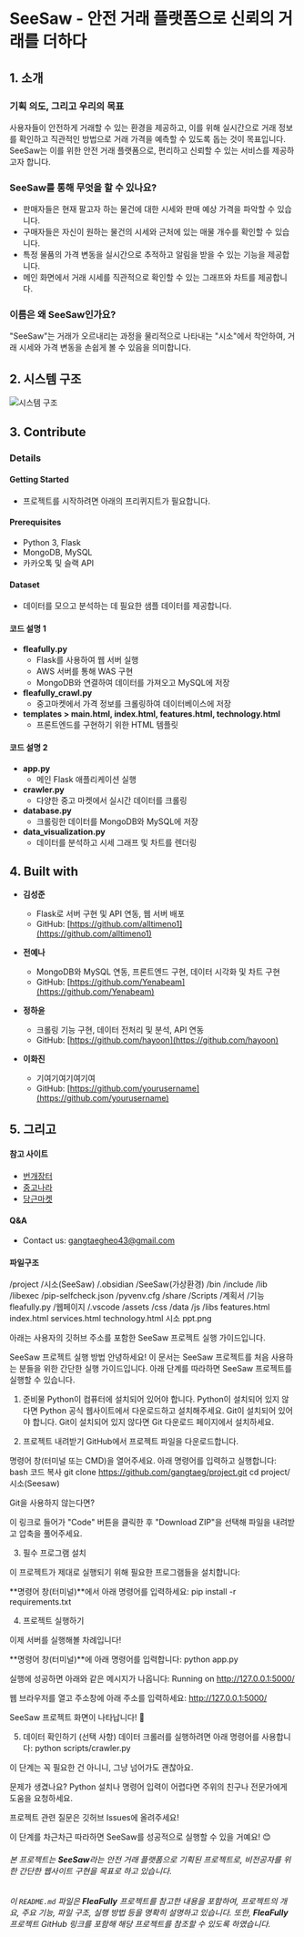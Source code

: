 # SeeSaw - 안전 거래 플랫폼으로 신뢰의 거래를 더하다

## 1. 소개
### 기획 의도, 그리고 우리의 목표
사용자들이 안전하게 거래할 수 있는 환경을 제공하고, 이를 위해 실시간으로 거래 정보를 확인하고 직관적인 방법으로 거래 가격을 예측할 수 있도록 돕는 것이 목표입니다. SeeSaw는 이를 위한 안전 거래 플랫폼으로, 편리하고 신뢰할 수 있는 서비스를 제공하고자 합니다.

### SeeSaw를 통해 무엇을 할 수 있나요?
  - 판매자들은 현재 팔고자 하는 물건에 대한 시세와 판매 예상 가격을 파악할 수 있습니다.
  - 구매자들은 자신이 원하는 물건의 시세와 근처에 있는 매물 개수를 확인할 수 있습니다.
  - 특정 물품의 가격 변동을 실시간으로 추적하고 알림을 받을 수 있는 기능을 제공합니다.
  - 메인 화면에서 거래 시세를 직관적으로 확인할 수 있는 그래프와 차트를 제공합니다.

### 이름은 왜 SeeSaw인가요?
"SeeSaw"는 거래가 오르내리는 과정을 물리적으로 나타내는 "시소"에서 착안하여, 거래 시세와 가격 변동을 손쉽게 볼 수 있음을 의미합니다.

## 2. 시스템 구조
![시스템 구조](https://user-images.githubusercontent.com/72847093/101735679-91af6b80-3b05-11eb-972b-97d421deff0e.PNG)

## 3. Contribute
### Details
#### Getting Started
- 프로젝트를 시작하려면 아래의 프리퀴지트가 필요합니다.

#### Prerequisites
- Python 3, Flask
- MongoDB, MySQL
- 카카오톡 및 슬랙 API

#### Dataset
- 데이터를 모으고 분석하는 데 필요한 샘플 데이터를 제공합니다.

#### 코드 설명 1
- **fleafully.py**  
  - Flask를 사용하여 웹 서버 실행
  - AWS 서버를 통해 WAS 구현
  - MongoDB와 연결하여 데이터를 가져오고 MySQL에 저장
- **fleafully_crawl.py**  
  - 중고마켓에서 가격 정보를 크롤링하여 데이터베이스에 저장
- **templates > main.html, index.html, features.html, technology.html**  
  - 프론트엔드를 구현하기 위한 HTML 템플릿

#### 코드 설명 2
- **app.py**  
  - 메인 Flask 애플리케이션 실행
- **crawler.py**  
  - 다양한 중고 마켓에서 실시간 데이터를 크롤링
- **database.py**  
  - 크롤링한 데이터를 MongoDB와 MySQL에 저장
- **data_visualization.py**  
  - 데이터를 분석하고 시세 그래프 및 차트를 렌더링

## 4. Built with
- **김성준**  
  - Flask로 서버 구현 및 API 연동, 웹 서버 배포
  - GitHub: [https://github.com/alltimeno1](https://github.com/alltimeno1)

- **전예나**  
  - MongoDB와 MySQL 연동, 프론트엔드 구현, 데이터 시각화 및 차트 구현
  - GitHub: [https://github.com/Yenabeam](https://github.com/Yenabeam)

- **정하윤**  
  - 크롤링 기능 구현, 데이터 전처리 및 분석, API 연동
  - GitHub: [https://github.com/hayoon](https://github.com/hayoon)

- **이화진**  
  - 기여기여기여기여
  - GitHub: [https://github.com/yourusername](https://github.com/yourusername)

## 5. 그리고
#### 참고 사이트
- [번개장터](https://m.bunjang.co.kr/)
- [중고나라](https://www.joongna.com/)
- [당근마켓](https://www.daangn.com/)

#### Q&A
- Contact us: gangtaegheo43@gmail.com

#### 파일구조
/project
  /시소(SeeSaw)
    /.obsidian
    /SeeSaw(가상환경)
      /bin
      /include
      /lib
      /libexec
      /pip-selfcheck.json
      /pyvenv.cfg
      /share
      /Scripts
    /계획서
    /기능
      fleafully.py
    /웹페이지
      /.vscode
      /assets
      /css
      /data
      /js
      /libs
      features.html
      index.html
      services.html
      technology.html
    시소 ppt.png

아래는 사용자의 깃허브 주소를 포함한 SeeSaw 프로젝트 실행 가이드입니다.

SeeSaw 프로젝트 실행 방법
안녕하세요!
이 문서는 SeeSaw 프로젝트를 처음 사용하는 분들을 위한 간단한 실행 가이드입니다. 아래 단계를 따라하면 SeeSaw 프로젝트를 실행할 수 있습니다.

1. 준비물
Python이 컴퓨터에 설치되어 있어야 합니다.
Python이 설치되어 있지 않다면 Python 공식 웹사이트에서 다운로드하고 설치해주세요.
Git이 설치되어 있어야 합니다.
Git이 설치되어 있지 않다면 Git 다운로드 페이지에서 설치하세요.

2. 프로젝트 내려받기
GitHub에서 프로젝트 파일을 다운로드합니다.

명령어 창(터미널 또는 CMD)을 열어주세요.
아래 명령어를 입력하고 실행합니다:
bash
코드 복사
git clone https://github.com/gangtaeg/project.git
cd project/시소(Seesaw)

Git을 사용하지 않는다면?

이 링크로 들어가 "Code" 버튼을 클릭한 후 "Download ZIP"을 선택해 파일을 내려받고 압축을 풀어주세요.

3. 필수 프로그램 설치

이 프로젝트가 제대로 실행되기 위해 필요한 프로그램들을 설치합니다:

**명령어 창(터미널)**에서 아래 명령어를 입력하세요: pip install -r requirements.txt

4. 프로젝트 실행하기

이제 서버를 실행해볼 차례입니다!

**명령어 창(터미널)**에 아래 명령어를 입력합니다: python app.py

실행에 성공하면 아래와 같은 메시지가 나옵니다: Running on http://127.0.0.1:5000/

웹 브라우저를 열고 주소창에 아래 주소를 입력하세요: http://127.0.0.1:5000/

SeeSaw 프로젝트 화면이 나타납니다! 🎉

5. 데이터 확인하기 (선택 사항)
데이터 크롤러를 실행하려면 아래 명령어를 사용합니다: python scripts/crawler.py

이 단계는 꼭 필요한 건 아니니, 그냥 넘어가도 괜찮아요.

문제가 생겼나요?
Python 설치나 명령어 입력이 어렵다면 주위의 친구나 전문가에게 도움을 요청하세요.

프로젝트 관련 질문은 깃허브 Issues에 올려주세요!

이 단계를 차근차근 따라하면 SeeSaw를 성공적으로 실행할 수 있을 거예요! 😊

###### 본 프로젝트는 **SeeSaw**라는 안전 거래 플랫폼으로 기획된 프로젝트로, 비전공자를 위한 간단한 웹사이트 구현을 목표로 하고 있습니다.

###### 이 `README.md` 파일은 **FleaFully** 프로젝트를 참고한 내용을 포함하여, 프로젝트의 개요, 주요 기능, 파일 구조, 실행 방법 등을 명확히 설명하고 있습니다. 또한, **FleaFully** 프로젝트 GitHub 링크를 포함해 해당 프로젝트를 참조할 수 있도록 하였습니다.